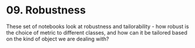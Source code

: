 # 09. Robustness

These set of notebooks look at robustness and tailorability - how robust is the choice of metric to different classes, and how can it be tailored based on the kind of object we are dealing with?